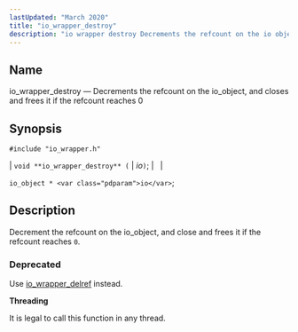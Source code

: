 ```yaml
---
lastUpdated: "March 2020"
title: "io_wrapper_destroy"
description: "io wrapper destroy Decrements the refcount on the io object and closes and frees it if the refcount reaches 0 void io wrapper destroy io io object io Decrement the refcount on the io object and close and frees it if the refcount reaches 0 Use io wrapper delref instead..."
---
```


<a name="apis.io_wrapper_destroy"></a> 
## Name

io_wrapper_destroy — Decrements the refcount on the io_object, and closes and frees it if the refcount reaches 0

## Synopsis

`#include "io_wrapper.h"`

| `void **io_wrapper_destroy** (` | <var class="pdparam">io</var>`)`; |   |

`io_object * <var class="pdparam">io</var>`;<a name="idp53633776"></a> 
## Description

Decrement the refcount on the io_object, and close and frees it if the refcount reaches `0`.

### Deprecated

Use [io_wrapper_delref](/momentum/3/3-api/apis-io-wrapper-delref) instead.

**<a name="idp53637568"></a> Threading**

It is legal to call this function in any thread.
